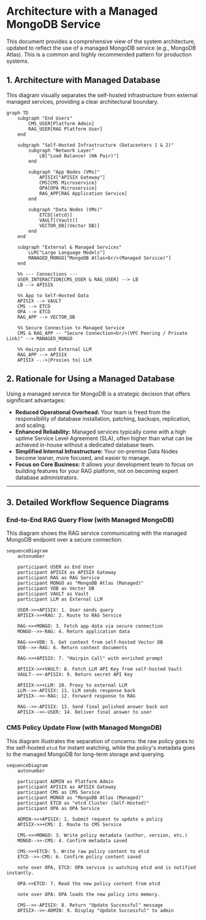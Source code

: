 # Architecture with a Managed MongoDB Service

This document provides a comprehensive view of the system architecture, updated to reflect the use of a managed MongoDB service (e.g., MongoDB Atlas). This is a common and highly recommended pattern for production systems.

## 1. Architecture with Managed Database

This diagram visually separates the self-hosted infrastructure from external managed services, providing a clear architectural boundary.

```mermaid
graph TD
    subgraph "End Users"
        CMS_USER[Platform Admin]
        RAG_USER[RAG Platform User]
    end

    subgraph "Self-Hosted Infrastructure (Datacenters 1 & 2)"
        subgraph "Network Layer"
            LB["Load Balancer (HA Pair)"]
        end

        subgraph "App Nodes (VMs)"
            APISIX["APISIX Gateway"]
            CMS[CMS Microservice]
            OPA[OPA Microservice]
            RAG_APP[RAG Application Service]
        end

        subgraph "Data Nodes (VMs)"
            ETCD[(etcd)]
            VAULT[(Vault)]
            VECTOR_DB[(Vector DB)]
        end
    end
    
    subgraph "External & Managed Services"
        LLM["Large Language Models"]
        MANAGED_MONGO["MongoDB Atlas<br/>(Managed Service)"]
    end

    %% --- Connections ---
    USER_INTERACTION[CMS_USER & RAG_USER] --> LB
    LB --> APISIX

    %% App to Self-Hosted Data
    APISIX --> VAULT
    CMS --> ETCD
    OPA --> ETCD
    RAG_APP --> VECTOR_DB
    
    %% Secure Connection to Managed Service
    CMS & RAG_APP -- "Secure Connection<br/>(VPC Peering / Private Link)" --> MANAGED_MONGO
    
    %% Hairpin and External LLM
    RAG_APP --> APISIX
    APISIX -.->|Proxies to| LLM
```

## 2. Rationale for Using a Managed Database

Using a managed service for MongoDB is a strategic decision that offers significant advantages:
-   **Reduced Operational Overhead:** Your team is freed from the responsibility of database installation, patching, backups, replication, and scaling.
-   **Enhanced Reliability:** Managed services typically come with a high uptime Service Level Agreement (SLA), often higher than what can be achieved in-house without a dedicated database team.
-   **Simplified Internal Infrastructure:** Your on-premise Data Nodes become leaner, more focused, and easier to manage.
-   **Focus on Core Business:** It allows your development team to focus on building features for your RAG platform, not on becoming expert database administrators.

---

## 3. Detailed Workflow Sequence Diagrams

### End-to-End RAG Query Flow (with Managed MongoDB)

This diagram shows the RAG service communicating with the managed MongoDB endpoint over a secure connection.

```mermaid
sequenceDiagram
    autonumber

    participant USER as End User
    participant APISIX as APISIX Gateway
    participant RAG as RAG Service
    participant MONGO as "MongoDB Atlas (Managed)"
    participant VDB as Vector DB
    participant VAULT as Vault
    participant LLM as External LLM

    USER->>+APISIX: 1. User sends query
    APISIX->>+RAG: 2. Route to RAG Service

    RAG->>+MONGO: 3. Fetch app data via secure connection
    MONGO-->>-RAG: 4. Return application data

    RAG->>+VDB: 5. Get context from self-hosted Vector DB
    VDB-->>-RAG: 6. Return context documents

    RAG->>+APISIX: 7. "Hairpin Call" with enriched prompt
    
    APISIX->>+VAULT: 8. Fetch LLM API Key from self-hosted Vault
    VAULT-->>-APISIX: 9. Return secret API Key

    APISIX->>+LLM: 10. Proxy to external LLM
    LLM-->>-APISIX: 11. LLM sends response back
    APISIX-->>-RAG: 12. Forward response to RAG

    RAG-->>-APISIX: 13. Send final polished answer back out
    APISIX-->>-USER: 14. Deliver final answer to user
```

### CMS Policy Update Flow (with Managed MongoDB)

This diagram illustrates the separation of concerns: the raw policy goes to the self-hosted `etcd` for instant watching, while the policy's metadata goes to the managed MongoDB for long-term storage and querying.

```mermaid
sequenceDiagram
    autonumber

    participant ADMIN as Platform Admin
    participant APISIX as APISIX Gateway
    participant CMS as CMS Service
    participant MONGO as "MongoDB Atlas (Managed)"
    participant ETCD as "etcd Cluster (Self-Hosted)"
    participant OPA as OPA Service

    ADMIN->>+APISIX: 1. Submit request to update a policy
    APISIX->>+CMS: 2. Route to CMS Service

    CMS->>+MONGO: 3. Write policy metadata (author, version, etc.)
    MONGO-->>-CMS: 4. Confirm metadata saved

    CMS->>+ETCD: 5. Write raw policy content to etcd
    ETCD-->>-CMS: 6. Confirm policy content saved

    note over OPA, ETCD: OPA service is watching etcd and is notified instantly.

    OPA->>ETCD: 7. Read the new policy content from etcd
    
    note over OPA: OPA loads the new policy into memory.

    CMS-->>-APISIX: 8. Return "Update Successful" message
    APISIX-->>-ADMIN: 9. Display "Update Successful" to admin
```
